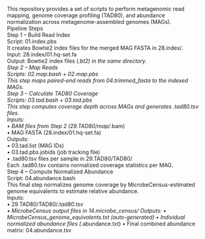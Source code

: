 This repository provides a set of scripts to perform metagenomic read mapping, genome coverage profiling (TAD80), and abundance normalization across metagenome-assembled genomes (MAGs).  
Pipeline Steps  
Step 1 – Build Read Index  
Script: 01.index.pbs  
It creates Bowtie2 index files for the merged MAG FASTA in 28.index/.  
Input: 28.index/01.hq-set.fa  
Output: Bowtie2 index files (*.bt2) in the same directory.  
Step 2 – Map Reads  
Scripts: 02.map.bash + 02.map.pbs  
This step maps paired-end reads from 04.trimmed_fasta to the indexed MAGs.  
Step 3 – Calculate TAD80 Coverage  
Scripts: 03.tad.bash + 03.tad.pbs  
This step computes coverage depth across MAGs and generates .tad80.tsv files.  
Inputs:   
•	BAM files from Step 2 (29.TAD80/map/*.bam)  
•	MAG FASTA (28.index/01.hq-set.fa)  
Outputs:  
•	03.tad.list (MAG IDs)  
•	03.tad.pbs.jobids (job tracking file)  
•	.tad80.tsv files per sample in 29.TAD80/TAD80/  
Each .tad80.tsv contains normalized coverage statistics per MAG.  
Step 4 – Compute Normalized Abundance  
Script: 04.abundance.bash  
This final step normalizes genome coverage by MicrobeCensus-estimated genome equivalents to estimate relative abundance.  
Inputs:  
•	29.TAD80/TAD80/*.tad80.tsv  
•	MicrobeCensus output files in 14.microbe_census/
Outputs:
•	MicrobeCensus_genome_equivalents.txt (auto-generated)
•	Individual normalized abundance files (*.abundance.txt)
•	Final combined abundance matrix: 04.abundance.tsv

